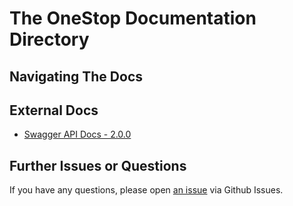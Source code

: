 # The OneStop Documentation Directory

## Navigating The Docs



## External Docs

* [Swagger API Docs - 2.0.0](https://app.swaggerhub.com/apis/cedardevs/one-stop_search_api/2.0.0)

## Further Issues or Questions

If you have any questions, please open [an issue](https://github.com/cires-ncei/onestop/issues) via Github Issues.
